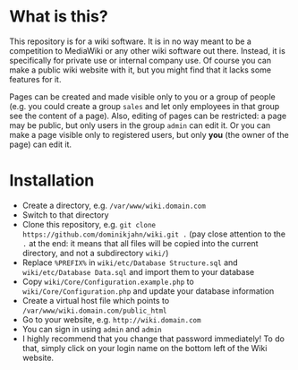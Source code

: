 # What is this?

This repository is for a wiki software. It is in no way meant to be a competition to MediaWiki or any other wiki software out there. Instead, it is specifically for private use or internal company use. Of course you can make a public wiki website with it, but you might find that it lacks some features for it.

Pages can be created and made visible only to you or a group of people (e.g. you could create a group `sales` and let only employees in that group see the content of a page). Also, editing of pages can be restricted: a page may be public, but only users in the group `admin` can edit it. Or you can make a page visible only to registered users, but only **you** (the owner of the page) can edit it.

# Installation

* Create a directory, e.g. `/var/www/wiki.domain.com`
* Switch to that directory
* Clone this repository, e.g. `git clone https://github.com/dominikjahn/wiki.git .` (pay close attention to the `.` at the end: it means that all files will be copied into the current directory, and not a subdirectory `wiki/`)
* Replace `%PREFIX%` in `wiki/etc/Database Structure.sql` and `wiki/etc/Database Data.sql` and import them to your database
* Copy `wiki/Core/Configuration.example.php` to `wiki/Core/Configuration.php` and update your database information
* Create a virtual host file which points to `/var/www/wiki.domain.com/public_html`
* Go to your website, e.g. `http://wiki.domain.com`
* You can sign in using `admin` and `admin`
* I highly recommend that you change that password immediately! To do that, simply click on your login name on the bottom left of the Wiki website.
